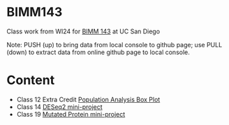 # BIMM143
Class work from WI24 for [BIMM 143](https://bioboot.github.io/bimm143_W24/) at UC San Diego

Note: PUSH (up) to bring data from local console to github page; use PULL (down) to extract data from online github page to local console.

# Content

- Class 12 Extra Credit [Population Analysis Box Plot](https://github.com/cafinch/BIMM143/blob/main/class12_ec/class12_ec_fr.pdf)
- Class 14 [DESeq2 mini-project](https://github.com/cafinch/BIMM143/blob/main/class14/class14_fr.pdf)
- Class 19 [Mutated Protein mini-project](https://github.com/cafinch/BIMM143/blob/main/class19/BIMM143_Lab19.pdf)
